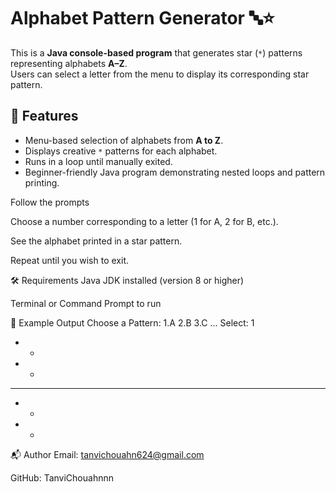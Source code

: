 # Alphabet Pattern Generator 🔤⭐

This is a **Java console-based program** that generates star (`*`) patterns representing alphabets **A–Z**.  
Users can select a letter from the menu to display its corresponding star pattern.

## 📜 Features
- Menu-based selection of alphabets from **A to Z**.
- Displays creative `*` patterns for each alphabet.
- Runs in a loop until manually exited.
- Beginner-friendly Java program demonstrating nested loops and pattern printing.

Follow the prompts

Choose a number corresponding to a letter (1 for A, 2 for B, etc.).

See the alphabet printed in a star pattern.

Repeat until you wish to exit.

🛠️ Requirements
Java JDK installed (version 8 or higher)

Terminal or Command Prompt to run

📸 Example Output
Choose a Pattern:
1.A
2.B
3.C
...
Select: 1

*   *
*   *
*****
*   *
*   *


📬 Author
Email: tanvichouahn624@gmail.com

GitHub: TanviChouahnnn
